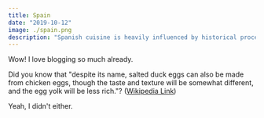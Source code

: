 ```yaml
---
title: Spain
date: "2019-10-12"
image: ./spain.png
description: "Spanish cuisine is heavily influenced by historical processes that shaped local culture and society in some of Europe's Iberian Peninsula territories. Geography and climate had a great influence on cooking methods and available ingredients. Here's what you must try..."
---
```


Wow! I love blogging so much already.

Did you know that "despite its name, salted duck eggs can also be made from
chicken eggs, though the taste and texture will be somewhat different, and the
egg yolk will be less rich."?
([Wikipedia Link](http://en.wikipedia.org/wiki/Salted_duck_egg))

Yeah, I didn't either.
